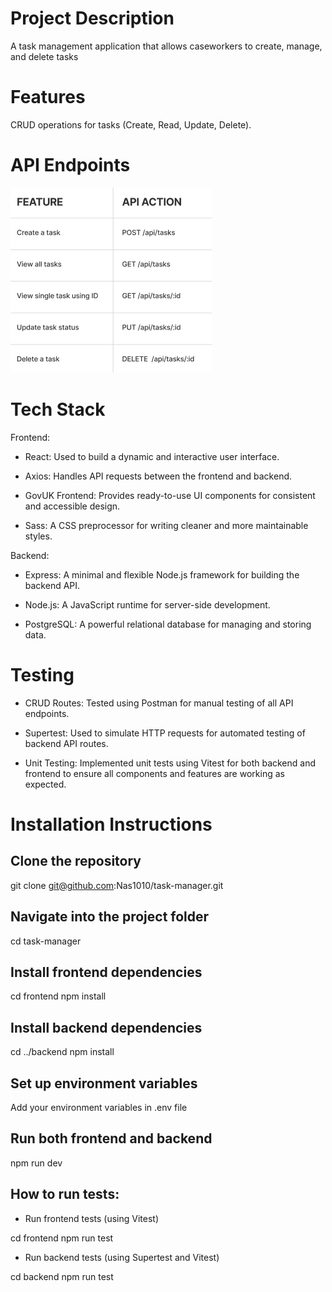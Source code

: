 # Project Description

A task management application that allows caseworkers to create, manage, and delete tasks

# Features

CRUD operations for tasks (Create, Read, Update, Delete).

# API Endpoints

![API Endpoints](frontend/src/assets/api-endpoints.png)

# Tech Stack

Frontend:

- React: Used to build a dynamic and interactive user interface.

- Axios: Handles API requests between the frontend and backend.

- GovUK Frontend: Provides ready-to-use UI components for consistent and accessible design.

- Sass: A CSS preprocessor for writing cleaner and more maintainable styles.

Backend:

- Express: A minimal and flexible Node.js framework for building the backend API.

- Node.js: A JavaScript runtime for server-side development.

- PostgreSQL: A powerful relational database for managing and storing data.

# Testing

- CRUD Routes: Tested using Postman for manual testing of all API endpoints.

- Supertest: Used to simulate HTTP requests for automated testing of backend API routes.

- Unit Testing: Implemented unit tests using Vitest for both backend and frontend  to ensure all components and features are working as expected.

# Installation Instructions

## Clone the repository
git clone git@github.com:Nas1010/task-manager.git

## Navigate into the project folder
cd task-manager

## Install frontend dependencies
cd frontend
npm install

## Install backend dependencies
cd ../backend
npm install

## Set up environment variables
Add your environment variables in .env file

## Run both frontend and backend
npm run dev

## How to run tests:

- Run frontend tests (using Vitest)

cd frontend
npm run test

- Run backend tests (using Supertest and Vitest)

cd backend
npm run test

